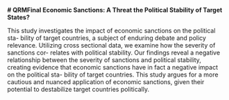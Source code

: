 **# QRMFinal
Economic Sanctions: A Threat the Political Stability of Target States?**



This study investigates the impact of economic sanctions on the political sta-
bility of target countries, a subject of enduring debate and policy relevance.
Utilizing cross sectional data, we examine how the severity of sanctions cor-
relates with political stability. Our findings reveal a negative relationship
between the severity of sanctions and political stability, creating evidence
that economic sanctions have in fact a negative impact on the political sta-
bility of target countries. This study argues for a more cautious and nuanced
application of economic sanctions, given their potential to destabilize target
countries politically.
